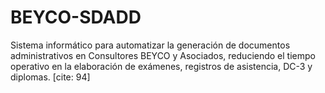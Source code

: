 # BEYCO-SDADD
Sistema informático para automatizar la generación de documentos administrativos en Consultores BEYCO y Asociados, reduciendo el tiempo operativo en la elaboración de exámenes, registros de asistencia, DC-3 y diplomas. [cite: 94]

